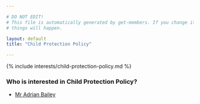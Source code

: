 ```yaml
---

# DO NOT EDIT!
# This file is automatically generated by get-members. If you change it, bad
# things will happen.

layout: default
title: "Child Protection Policy"

---
```


{% include interests/child-protection-policy.md %}

### Who is interested in Child Protection Policy?


* [Mr Adrian Bailey](/members/mr-adrian-bailey.html)
